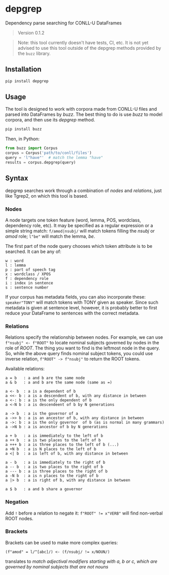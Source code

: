 # depgrep

Dependency parse searching for CONLL-U DataFrames

<!--- Don't edit the version line below manually. Let bump2version do it for you. -->
> Version 0.1.2

> Note: this tool currently doesn't have tests, CI, etc. It is not yet advised to use this tool outside of the depgrep methods provided by the `buzz` library.

## Installation

```bash
pip install depgrep
```

## Usage

The tool is designed to work with corpora made from CONLL-U files and parsed into DataFrames by *buzz*. The best thing to do is use *buzz* to model corpora, and then use its *depgrep* method.

```bash
pip install buzz
```

Then, in Python:

```python
from buzz import Corpus
corpus = Corpus('path/to/conll/files')
query = 'l"have"'  # match the lemma "have"
results = corpus.depgrep(query)
```

## Syntax

depgrep searches work through a combination of *nodes* and *relations*, just like Tgrep2, on which this tool is based.

### Nodes

A node targets one token feature (word, lemma, POS, wordclass, dependency role, etc). It may be specified as a regular expression or a simple string match: `f/amod|nsubj/` will match tokens filling the *nsubj* or *amod* role; `l"be"` will match the lemma, *be*.

The first part of the node query chooses which token attribute is to be searched. It can be any of:

```
w : word
l : lemma
p : part of speech tag
x : wordclass / XPOS
f : dependency role
i : index in sentence
s : sentence number
```

If your corpus has metadata fields, you can also incorporate these: `speaker"TONY"` will match tokens with TONY given as speaker. Since such metadata is given at sentence level, however, it is probably better to first reduce your DataFrame to sentences with the correct metadata.

### Relations

Relations specify the relationship between nodes. For example, we can use `f"nsubj" <- f"ROOT"` to locate nominal subjects governed by nodes in the role of *ROOT*. The thing you want to find is the leftmost node in the query. So, while the above query finds nominal subject tokens, you could use inverse relation, `f"ROOT" -> f"nsubj"` to return the ROOT tokens.

Available relations:

```
a = b   : a and b are the same node
a & b   : a and b are the same node (same as =)

a <- b  : a is a dependent of b
a <<- b : a is a descendent of b, with any distance in between
a <-: b : a is the only dependent of b
a <-N b : a is descendeent of b by N generations

a -> b  : a is the governor of a
a ->> b : a is an ancestor of b, with any distance in between
a ->: b : a is the only governor  of b (as is normal in many grammars)
a ->N b : a is ancestor of b by N generations

a + b   : a is immediately to the left of b
a ++ b  : a is two places to the left of b
a +++ b : a is three places to the left of b (...)
a +N b  : a is N places to the left of b
a <| b  : a is left of b, with any distance in between

a - b   : a is immediately to the right of b
a -- b  : a is two places to the right of b
a --- b : a is three places to the right of b
a -N b  : a is n places to the right of b
a |> b  : a is right of b, with any distance in between

a $ b   : a and b share a governor
```

### Negation

Add `!` before a relation to negate it: `f"ROOT" != x"VERB"` will find non-verbal ROOT nodes.

### Brackets

Brackets can be used to make more complex queries:

```
(f"amod" = l/^[abc]/) <- (f/nsubj/ != x/NOUN/)
```

translates to *match adjectival modifiers starting with a, b or c, which are governed by nominal subjects that are not nouns*

